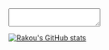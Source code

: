 <title>Salut toi !</title>

<textarea></textarea>
[![Rakou's GitHub stats](https://github-readme-stats.vercel.app/api?username=rakou-fr)](https://github.com/anuraghazra/github-readme-stats)
<!--
**rakou-fr/rakou-fr** is a ✨ _special_ ✨ repository because its `README.md` (this file) appears on your GitHub profile.

Here are some ideas to get you started:

- 🔭 I’m currently working on ...
- 🌱 I’m currently learning ...
- 👯 I’m looking to collaborate on ...
- 🤔 I’m looking for help with ...
- 💬 Ask me about ...
- 📫 How to reach me: ...
- 😄 Pronouns: ...
- ⚡ Fun fact: ...
-->
